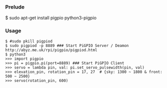 ### Prelude
$ sudo apt-get install pigpio python3-pigpio
### Usage
```
$ #sudo pkill pigpiod
$ sudo pigpiod -p 8889 ### Start PiGPIO Server / Deamon          http://abyz.me.uk/rpi/pigpio/pigpiod.html
$ python3 
>>> import pigpio
>>> pi = pigpio.pi(port=8889) ### Start PiGPIO Client 
>>> servo = lambda pin, val: pi.set_servo_pulsewidth(pin, val)  
>>> elevation_pin, rotation_pin = 17, 27  # {sky: 1300 ~ 1800 & front: 500 ~ 2500} 
>>> servo(rotation_pin, 600)
```
